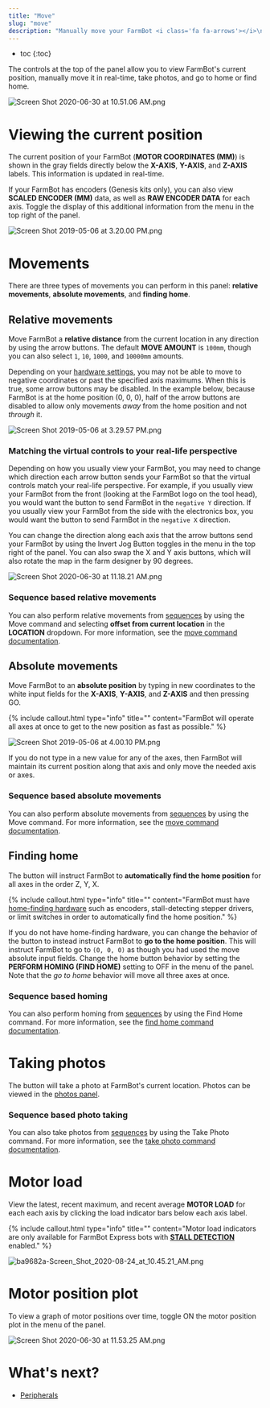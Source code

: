 ```yaml
---
title: "Move"
slug: "move"
description: "Manually move your FarmBot <i class='fa fa-arrows'></i>\n[Open this panel in the app](https://my.farm.bot/app/designer/controls)"
---
```


* toc
{:toc}

The controls at the top of the panel allow you to view FarmBot's current position, manually move it in real-time, take photos, and go to home or find home.

![Screen Shot 2020-06-30 at 10.51.06 AM.png](_images/Screen_Shot_2020-06-30_at_10.51.06_AM.png)

# Viewing the current position
The current position of your FarmBot (**MOTOR COORDINATES (MM)**) is shown in the gray fields directly below the **X-AXIS**, **Y-AXIS**, and **Z-AXIS** labels. This information is updated in real-time.

If your FarmBot has encoders (Genesis kits only), you can also view **SCALED ENCODER (MM)** data, as well as **RAW ENCODER DATA** for each axis. Toggle the display of this additional information from the <i class='fa fa-gear'></i> menu in the top right of the panel.

![Screen Shot 2019-05-06 at 3.20.00 PM.png](_images/Screen_Shot_2019-05-06_at_3.20.00_PM.png)

# Movements
There are three types of movements you can perform in this panel: **relative movements**, **absolute movements**, and **finding home**.

## Relative movements
Move FarmBot a **relative distance** from the current location in any direction by using the <span class="fb-button fb-gray"><i class='fa fa-arrow-left'></i></span> <span class="fb-button fb-gray"><i class='fa fa-arrow-down'></i></span> <span class="fb-button fb-gray"><i class='fa fa-arrow-up'></i></span> <span class="fb-button fb-gray"><i class='fa fa-arrow-right'></i></span> arrow buttons. The default **MOVE AMOUNT** is `100mm`, though you can also select `1`, `10`, `1000`, and `10000mm` amounts.

Depending on your [hardware settings](../../The-FarmBot-Web-App/settings.md), you may not be able to move to negative coordinates or past the specified axis maximums. When this is true, some arrow buttons may be disabled. In the example below, because FarmBot is at the home position (0, 0, 0), half of the arrow buttons are disabled to allow only movements *away* from the home position and not *through* it.

![Screen Shot 2019-05-06 at 3.29.57 PM.png](_images/Screen_Shot_2019-05-06_at_3.29.57_PM.png)

### Matching the virtual controls to your real-life perspective
Depending on how you usually view your FarmBot, you may need to change which direction each arrow button sends your FarmBot so that the virtual controls match your real-life perspective. For example, if you usually view your FarmBot from the front (looking at the FarmBot logo on the tool head), you would want the <span class="fb-button fb-gray"><i class='fa fa-arrow-left'></i></span> button to send FarmBot in the `negative Y` direction. If you usually view your FarmBot from the side with the electronics box, you would want the <span class="fb-button fb-gray"><i class='fa fa-arrow-left'></i></span> button to send FarmBot in the `negative X` direction.

You can change the direction along each axis that the arrow buttons send your FarmBot by using the Invert Jog Button toggles in the <i class='fa fa-gear'></i> menu in the top right of the panel. You can also swap the X and Y axis buttons, which will also rotate the map in the farm designer by 90 degrees.

![Screen Shot 2020-06-30 at 11.18.21 AM.png](_images/Screen_Shot_2020-06-30_at_11.18.21_AM.png)

### Sequence based relative movements
You can also perform relative movements from [sequences](../../The-FarmBot-Web-App/sequences.md) by using the <span class="fb-step fb-move-absolute">Move</span> command and selecting **offset from current location** in the **LOCATION** dropdown. For more information, see the [move command documentation](../../The-FarmBot-Web-App/sequences/sequence-commands.md#move).

## Absolute movements
Move FarmBot to an **absolute position** by typing in new coordinates to the white input fields for the **X-AXIS**, **Y-AXIS**, and **Z-AXIS** and then pressing <span class="fb-button fb-green">GO</span>.

{%
include callout.html
type="info"
title=""
content="FarmBot will operate all axes at once to get to the new position as fast as possible."
%}



![Screen Shot 2019-05-06 at 4.00.10 PM.png](_images/Screen_Shot_2019-05-06_at_4.00.10_PM.png)

If you do not type in a new value for any of the axes, then FarmBot will maintain its current position along that axis and only move the needed axis or axes.

### Sequence based absolute movements
You can also perform absolute movements from [sequences](../../The-FarmBot-Web-App/sequences.md) by using the <span class="fb-step fb-move-absolute">Move</span> command. For more information, see the [move command documentation](../../The-FarmBot-Web-App/sequences/sequence-commands.md#move).

## Finding home
The <span class="fb-button fb-gray"><i class='fa fa-home'></i></span> button will instruct FarmBot to **automatically find the home position** for all axes in the order Z, Y, X.

{%
include callout.html
type="info"
title=""
content="FarmBot must have [home-finding hardware](../../The-FarmBot-Web-App/settings/stall-detection.md) such as encoders, stall-detecting stepper drivers, or limit switches in order to automatically find the home position."
%}

If you do not have home-finding hardware, you can change the behavior of the <span class="fb-button fb-gray"><i class='fa fa-home'></i></span> button to instead instruct FarmBot to **go to the home position**. This will instruct FarmBot to go to `(0, 0, 0)` as though you had used the move absolute input fields. Change the home button behavior by setting the **PERFORM HOMING (FIND HOME)** setting to <span class="fb-peripheral-off">OFF</span> in the <i class='fa fa-gear'></i> menu of the panel. Note that the _go to home_ behavior will move all three axes at once.

### Sequence based homing
You can also perform homing from [sequences](../../The-FarmBot-Web-App/sequences.md) by using the <span class="fb-step fb-find-home">Find Home</span> command. For more information, see the [find home command documentation](../../The-FarmBot-Web-App/sequences/sequence-commands.md#find-home).

# Taking photos
The <span class="fb-button fb-gray"><i class='fa fa-camera'></i></span> button will take a photo at FarmBot's current location. Photos can be viewed in the [photos panel](../../The-FarmBot-Web-App/photos.md).

### Sequence based photo taking
You can also take photos from [sequences](../../The-FarmBot-Web-App/sequences.md) by using the <span class="fb-step fb-wait">Take Photo</span> command. For more information, see the [take photo command documentation](../../The-FarmBot-Web-App/sequences/sequence-commands.md#take-photo).

# Motor load
View the latest, recent maximum, and recent average **MOTOR LOAD** for each each axis by clicking the load indicator bars below each axis label.

{%
include callout.html
type="info"
title=""
content="Motor load indicators are only available for FarmBot Express bots with **[STALL DETECTION](../../The-FarmBot-Web-App/settings/stall-detection.md)** enabled."
%}



![ba9682a-Screen_Shot_2020-08-24_at_10.45.21_AM.png](_images/Screen_Shot_2020-08-24_at_10.45.21_AM.png)

# Motor position plot
To view a graph of motor positions over time, toggle <span class="fb-peripheral-on">ON</span> the motor position plot in the <i class='fa fa-gear'></i> menu of the panel.

![Screen Shot 2020-06-30 at 11.53.25 AM.png](_images/Screen_Shot_2020-06-30_at_11.53.25_AM.png)


# What's next?

 * [Peripherals](../controls/peripherals.md)
